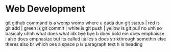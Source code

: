 # Web Development
git github command is a womp womp where u dada dun
git status | 
red is git add | 
green is git commit | 
white is git push | 
yellow is git pull
no
uhh so basicaly
uhhh
what does what
idk
bye bye
b does bold
em does emphaisze
i also does emphasize but its called italics
s does strikthrough
somethin else theres
also
br which oes a space
p is paragraph text
h is heading
